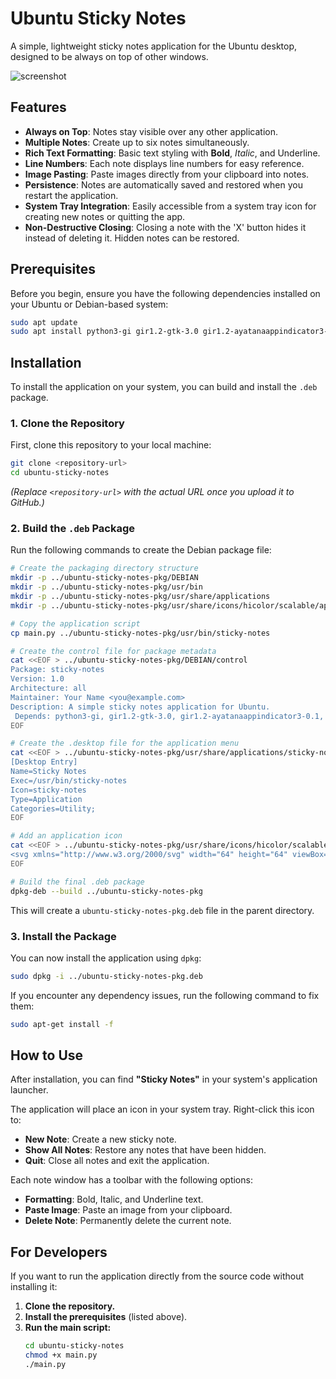 # Ubuntu Sticky Notes

A simple, lightweight sticky notes application for the Ubuntu desktop, designed to be always on top of other windows.

![screenshot](https://i.imgur.com/R4iJ4Zt.png) <!-- Placeholder image -->

## Features

*   **Always on Top**: Notes stay visible over any other application.
*   **Multiple Notes**: Create up to six notes simultaneously.
*   **Rich Text Formatting**: Basic text styling with **Bold**, *Italic*, and Underline.
*   **Line Numbers**: Each note displays line numbers for easy reference.
*   **Image Pasting**: Paste images directly from your clipboard into notes.
*   **Persistence**: Notes are automatically saved and restored when you restart the application.
*   **System Tray Integration**: Easily accessible from a system tray icon for creating new notes or quitting the app.
*   **Non-Destructive Closing**: Closing a note with the 'X' button hides it instead of deleting it. Hidden notes can be restored.

## Prerequisites

Before you begin, ensure you have the following dependencies installed on your Ubuntu or Debian-based system:

```bash
sudo apt update
sudo apt install python3-gi gir1.2-gtk-3.0 gir1.2-ayatanaappindicator3-0.1 gir1.2-gtksource-3.0
```

## Installation

To install the application on your system, you can build and install the `.deb` package.

### 1. Clone the Repository

First, clone this repository to your local machine:

```bash
git clone <repository-url>
cd ubuntu-sticky-notes
```

*(Replace `<repository-url>` with the actual URL once you upload it to GitHub.)*

### 2. Build the `.deb` Package

Run the following commands to create the Debian package file:

```bash
# Create the packaging directory structure
mkdir -p ../ubuntu-sticky-notes-pkg/DEBIAN
mkdir -p ../ubuntu-sticky-notes-pkg/usr/bin
mkdir -p ../ubuntu-sticky-notes-pkg/usr/share/applications
mkdir -p ../ubuntu-sticky-notes-pkg/usr/share/icons/hicolor/scalable/apps

# Copy the application script
cp main.py ../ubuntu-sticky-notes-pkg/usr/bin/sticky-notes

# Create the control file for package metadata
cat <<EOF > ../ubuntu-sticky-notes-pkg/DEBIAN/control
Package: sticky-notes
Version: 1.0
Architecture: all
Maintainer: Your Name <you@example.com>
Description: A simple sticky notes application for Ubuntu.
 Depends: python3-gi, gir1.2-gtk-3.0, gir1.2-ayatanaappindicator3-0.1, gir1.2-gtksource-3.0
EOF

# Create the .desktop file for the application menu
cat <<EOF > ../ubuntu-sticky-notes-pkg/usr/share/applications/sticky-notes.desktop
[Desktop Entry]
Name=Sticky Notes
Exec=/usr/bin/sticky-notes
Icon=sticky-notes
Type=Application
Categories=Utility;
EOF

# Add an application icon
cat <<EOF > ../ubuntu-sticky-notes-pkg/usr/share/icons/hicolor/scalable/apps/sticky-notes.svg
<svg xmlns="http://www.w3.org/2000/svg" width="64" height="64" viewBox="0 0 64 64"><path fill="#ffeb3b" d="M10 10h44v44H10z"/><path fill="#fbc02d" d="M54 10v44L10 54V10h44m0-4H10c-2.21 0-4 1.79-4 4v44c0 2.21 1.79 4 4 4h44c2.21 0 4-1.79 4-4V10c0-2.21-1.79-4-4-4z"/></svg>
EOF

# Build the final .deb package
dpkg-deb --build ../ubuntu-sticky-notes-pkg
```

This will create a `ubuntu-sticky-notes-pkg.deb` file in the parent directory.

### 3. Install the Package

You can now install the application using `dpkg`:

```bash
sudo dpkg -i ../ubuntu-sticky-notes-pkg.deb
```

If you encounter any dependency issues, run the following command to fix them:

```bash
sudo apt-get install -f
```

## How to Use

After installation, you can find **"Sticky Notes"** in your system's application launcher.

The application will place an icon in your system tray. Right-click this icon to:
*   **New Note**: Create a new sticky note.
*   **Show All Notes**: Restore any notes that have been hidden.
*   **Quit**: Close all notes and exit the application.

Each note window has a toolbar with the following options:
*   **Formatting**: Bold, Italic, and Underline text.
*   **Paste Image**: Paste an image from your clipboard.
*   **Delete Note**: Permanently delete the current note.

## For Developers

If you want to run the application directly from the source code without installing it:

1.  **Clone the repository.**
2.  **Install the prerequisites** (listed above).
3.  **Run the main script:**
    ```bash
    cd ubuntu-sticky-notes
    chmod +x main.py
    ./main.py
    ```

